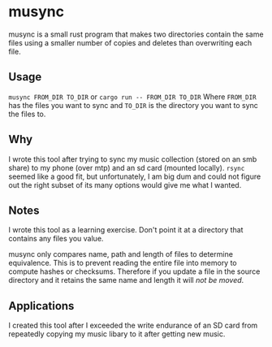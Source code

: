 # musync

musync is a small rust program that makes two directories contain the same files using a smaller number of copies and deletes than overwriting each file.

## Usage
`musync FROM_DIR TO_DIR` or `cargo run -- FROM_DIR TO_DIR`
Where `FROM_DIR` has the files you want to sync and `TO_DIR` is the directory you want to sync the files to.

## Why
I wrote this tool after trying to sync my music collection (stored on an smb share) to my phone (over mtp) and an sd card (mounted locally).
`rsync` seemed like a good fit, but unfortunately, I am big dum and could not figure out the right subset of its many options would give me what I wanted.

## Notes
I wrote this tool as a learning exercise. Don't point it at a directory that contains any files you value.

musync only compares name, path and length of files to determine equivalence. This is to prevent reading the entire file into memory to compute hashes or checksums.
Therefore if you update a file in the source directory and it retains the same name and length it will *not be moved*.

## Applications
I created this tool after I exceeded the write endurance of an SD card from repeatedly copying my music libary to it after getting new music.
